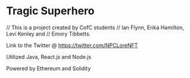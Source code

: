 # Tragic Superhero

// This is a project created by CofC students
// Ian Flynn, Erika Hamilton, Levi Kenley and 
// Emory Tibbetts. 

Link to the Twitter @ https://twitter.com/NPCLoreNFT

Utilized Java, React.js and Node.js

Powered by Ethereum and Solidity
